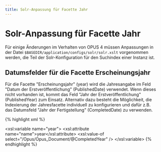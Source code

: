 ```yaml
---
title: Solr-Anpassung für Facette Jahr
--- 
```


# Solr-Anpassung für Facette Jahr

Für einige Änderungen im Verhalten von OPUS 4 müssen Anpassungen in der
Datei `$BASEDIR/application/configs/solr/solr.xslt` vorgenommen werden, die Teil der Solr-Konfiguration 
für den Suchindex einer Instanz ist.

## Datumsfelder für die Facette Erscheinungsjahr

Für die Facette "Erscheinungsjahr" (year) wird die Jahresangabe im Feld "Datum der Erstveröffentlichung" (PublishedDate) verwendet. 
Wenn dieses nicht vorhanden ist, kommt das Feld "Jahr der Erstveröffentlichung" (PublishedYear) zum Einsatz. Alternativ dazu besteht die 
Möglichkeit, die Indexierung der Jahresfacette individuell zu konfigurieren und dafür z.B. das Datumsfeld "Jahr der Fertigstellung" 
(CompletedDate) zu verwenden.

{% highlight xml %}
<!-- year -->
<xsl:variable name="year">
    <xsl:attribute name="name">year</xsl:attribute>
    <xsl:value-of select="/Opus/Opus_Document/@CompletedYear" />
</xsl:variable>
{% endhighlight %}
                


